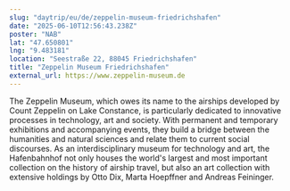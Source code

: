 ```yaml
---
slug: "daytrip/eu/de/zeppelin-museum-friedrichshafen"
date: "2025-06-10T12:56:43.238Z"
poster: "NAB"
lat: "47.650801"
lng: "9.483181"
location: "Seestraße 22, 88045 Friedrichshafen"
title: "Zeppelin Museum Friedrichshafen"
external_url: https://www.zeppelin-museum.de
---
```

The Zeppelin Museum, which owes its name to the airships developed by Count Zeppelin on Lake Constance, is particularly dedicated to innovative processes in technology, art and society. With permanent and temporary exhibitions and accompanying events, they build a bridge between the humanities and natural sciences and relate them to current social discourses. As an interdisciplinary museum for technology and art, the Hafenbahnhof not only houses the world's largest and most important collection on the history of airship travel, but also an art collection with extensive holdings by Otto Dix, Marta Hoepffner and Andreas Feininger. 